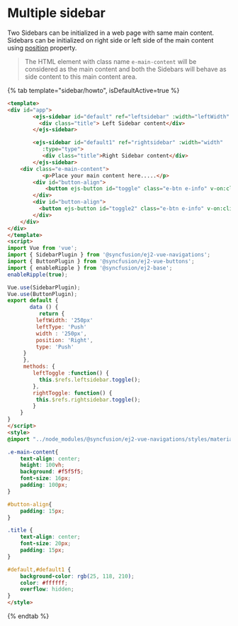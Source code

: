 # Multiple sidebar

Two Sidebars can be initialized in a web page with same main content.
Sidebars can be initialized on right side or left side of the main content using [position](../../api/sidebar#position) property.

>The HTML element with class name `e-main-content` will be considered as the
main content and both the Sidebars will behave as side content to this main content area.

{% tab template="sidebar/howto", isDefaultActive=true %}

```html
<template>
<div id="app">
        <ejs-sidebar id="default" ref="leftsidebar" :width="leftWidth" :type="leftType">
          <div class="title"> Left Sidebar content</div>
        </ejs-sidebar>

        <ejs-sidebar id="default1" ref="rightsidebar" :width="width"  :position="position"
           :type="type">
           <div class="title">Right Sidebar content</div>
        </ejs-sidebar>
    <div class="e-main-content">
           <p>Place your main content here.....</p>
        <div id="button-align">
            <button ejs-button id="toggle" class="e-btn e-info" v-on:click="leftToggle">Toggle Sidebar1</button>
        </div>
        <div id="button-align">
          <button ejs-button id="toggle2" class="e-btn e-info" v-on:click="rightToggle">Toggle Sidebar2</button>
        </div>
    </div>
</div>
</template>
<script>
import Vue from 'vue';
import { SidebarPlugin } from '@syncfusion/ej2-vue-navigations';
import { ButtonPlugin } from '@syncfusion/ej2-vue-buttons';
import { enableRipple } from '@syncfusion/ej2-base';
enableRipple(true);

Vue.use(SidebarPlugin);
Vue.use(ButtonPlugin);
export default {
       data () {
          return {
         leftWidth: '250px'
         leftType: 'Push'
         width : '250px',
         position: 'Right',
         type: 'Push'
     }
     },
     methods: {
        leftToggle :function() {
          this.$refs.leftsidebar.toggle();
        },
        rightToggle: function() {
         this.$refs.rightsidebar.toggle();
        }
    }
}
</script>
<style>
@import "../node_modules/@syncfusion/ej2-vue-navigations/styles/material.css";

.e-main-content{
    text-align: center;
    height: 100vh;
    background: #f5f5f5;
    font-size: 16px;
    padding: 100px;
}

#button-align{
    padding: 15px;
}

.title {
    text-align: center;
    font-size: 20px;
    padding: 15px;
}

#default,#default1 {
    background-color: rgb(25, 118, 210);
    color: #ffffff;
    overflow: hidden;
}
</style>
```

{% endtab %}
